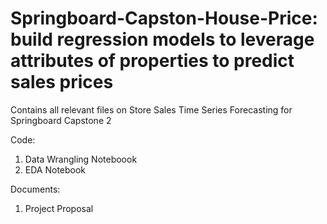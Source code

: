 # Springboard-Capston-House-Price: build regression models to leverage attributes of properties to predict sales prices

Contains all relevant files on Store Sales Time Series Forecasting for Springboard Capstone 2

Code: 
  1. Data Wrangling Noteboook
  2. EDA Notebook

Documents:
  1. Project Proposal
